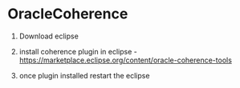 # OracleCoherence

1. Download eclipse
2. install coherence plugin in eclipse	- https://marketplace.eclipse.org/content/oracle-coherence-tools

3. once plugin installed restart the eclipse

	
